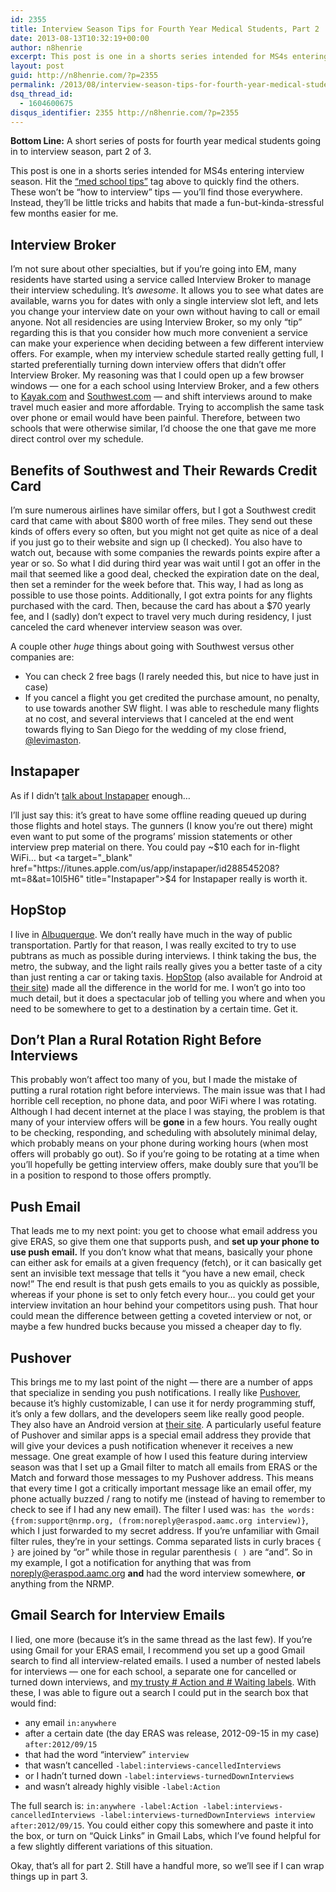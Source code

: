 ```yaml
---
id: 2355
title: Interview Season Tips for Fourth Year Medical Students, Part 2
date: 2013-08-13T10:32:19+00:00
author: n8henrie
excerpt: This post is one in a shorts series intended for MS4s entering interview season.
layout: post
guid: http://n8henrie.com/?p=2355
permalink: /2013/08/interview-season-tips-for-fourth-year-medical-students-part-2/
dsq_thread_id:
  - 1604600675
disqus_identifier: 2355 http://n8henrie.com/?p=2355
---
```

**Bottom Line:** A short series of posts for fourth year medical students going in to interview season, part 2 of 3. <!--more-->

This post is one in a shorts series intended for MS4s entering interview season. Hit the [“med school tips”](http://n8henrie.com/tag/med-school-tips/) tag above to quickly find the others. These won’t be “how to interview” tips — you’ll find those everywhere. Instead, they’ll be little tricks and habits that made a fun-but-kinda-stressful few months easier for me.

## Interview Broker

I’m not sure about other specialties, but if you’re going into EM, many residents have started using a service called Interview Broker to manage their interview scheduling. It’s _awesome_. It allows you to see what dates are available, warns you for dates with only a single interview slot left, and lets you change your interview date on your own without having to call or email anyone. Not all residencies are using Interview Broker, so my only “tip” regarding this is that you consider how much more convenient a service can make your experience when deciding between a few different interview offers. For example, when my interview schedule started really getting full, I started preferentially turning down interview offers that didn’t offer Interview Broker. My reasoning was that I could open up a few browser windows — one for a each school using Interview Broker, and a few others to <a target="_blank" href="http://www.kayak.com/" title="KAYAK - Cheap Flights, Hotels, Airline Tickets, Cheap Tickets ...">Kayak.com</a> and <a target="_blank" href="http://www.southwest.com/" title="Southwest Airlines | Book Flights, Airline Tickets, Airfare">Southwest.com</a> — and shift interviews around to make travel much easier and more affordable. Trying to accomplish the same task over phone or email would have been painful. Therefore, between two schools that were otherwise similar, I’d choose the one that gave me more direct control over my schedule.

## Benefits of Southwest and Their Rewards Credit Card

I’m sure numerous airlines have similar offers, but I got a Southwest credit card that came with about $800 worth of free miles. They send out these kinds of offers every so often, but you might not get quite as nice of a deal if you just go to their website and sign up (I checked). You also have to watch out, because with some companies the rewards points expire after a year or so. So what I did during third year was wait until I got an offer in the mail that seemed like a good deal, checked the expiration date on the deal, then set a reminder for the week before that. This way, I had as long as possible to use those points. Additionally, I got extra points for any flights purchased with the card. Then, because the card has about a $70 yearly fee, and I (sadly) don’t expect to travel very much during residency, I just canceled the card whenever interview season was over.

A couple other _huge_ things about going with Southwest versus other companies are:

  * You can check 2 free bags (I rarely needed this, but nice to have just in case)
  * If you cancel a flight you get credited the purchase amount, no penalty, to use towards another SW flight. I was able to reschedule many flights at no cost, and several interviews that I canceled at the end went towards flying to San Diego for the wedding of my close friend, <a target="_blank" href="https://twitter.com/levimaston">@levimaston</a>.

## Instapaper

As if I didn’t [talk about Instapaper](http://n8henrie.com/tag/instapaper/ "Instapaper - First") enough…

I’ll just say this: it’s great to have some offline reading queued up during those flights and hotel stays. The gunners (I know you’re out there) might even want to put some of the programs’ mission statements or other interview prep material on there. You could pay ~$10 each for in-flight WiFi… but <a target="_blank" href="https://itunes.apple.com/us/app/instapaper/id288545208?mt=8&at=10l5H6" title="Instapaper">$4 for Instapaper really is worth it</a>.

## HopStop

I live in <a target="_blank" href="http://en.wikipedia.org/wiki/Albuquerque" title="Albuquerque">Albuquerque</a>. We don’t really have much in the way of public transportation. Partly for that reason, I was really excited to try to use pubtrans as much as possible during interviews. I think taking the bus, the metro, the subway, and the light rails really gives you a better taste of a city than just renting a car or taking taxis. <a target="_blank" href="https://itunes.apple.com/us/app/hopstop-transit-directions/id495230948?mt=8&at=10l5H6" title="HopStop Transit Directions for iPad">HopStop</a> (also available for Android at <a target="_blank" href="http://www.hopstop.com/" title="HopStop: Local Transit Directions | Subway, Train, Bus, Ferry, Bike ..." class="broken_link">their site</a>) made all the difference in the world for me. I won’t go into too much detail, but it does a spectacular job of telling you where and when you need to be somewhere to get to a destination by a certain time. Get it.

## Don’t Plan a Rural Rotation Right Before Interviews

This probably won’t affect too many of you, but I made the mistake of putting a rural rotation right before interviews. The main issue was that I had horrible cell reception, no phone data, and poor WiFi where I was rotating. Although I had decent internet at the place I was staying, the problem is that many of your interview offers will be **gone** in a few hours. You really ought to be checking, responding, and scheduling with absolutely minimal delay, which probably means on your phone during working hours (when most offers will probably go out). So if you’re going to be rotating at a time when you’ll hopefully be getting interview offers, make doubly sure that you’ll be in a position to respond to those offers promptly.

## Push Email

That leads me to my next point: you get to choose what email address you give ERAS, so give them one that supports push, and **set up your phone to use push email.** If you don’t know what that means, basically your phone can either ask for emails at a given frequency (fetch), or it can basically get sent an invisible text message that tells it “you have a new email, check now!” The end result is that push gets emails to you as quickly as possible, whereas if your phone is set to only fetch every hour… you could get your interview invitation an hour behind your competitors using push. That hour could mean the difference between getting a coveted interview or not, or maybe a few hundred bucks because you missed a cheaper day to fly.

## Pushover

This brings me to my last point of the night — there are a number of apps that specialize in sending you push notifications. I really like <a target="_blank" href="https://itunes.apple.com/us/app/pushover-notifications/id506088175?mt=8&at=10l5H6" title="Pushover Notifications">Pushover</a>, because it’s highly customizable, I can use it for nerdy programming stuff, it’s only a few dollars, and the developers seem like really good people. They also have an Android version at <a target="_blank" href="http://pushover.net">their site</a>. A particularly useful feature of Pushover and similar apps is a special email address they provide that will give your devices a push notification whenever it receives a new message. One great example of how I used this feature during interview season was that I set up a Gmail filter to match all emails from ERAS or the Match and forward those messages to my Pushover address. This means that every time I got a critically important message like an email offer, my phone actually buzzed / rang to notify me (instead of having to remember to check to see if I had any new email). The filter I used was: `has the words: {from:support@nrmp.org, (from:noreply@eraspod.aamc.org interview)}`, which I just forwarded to my secret address. If you’re unfamiliar with Gmail filter rules, they’re in your settings. Comma separated lists in curly braces `{ }` are joined by “or” while those in regular parenthesis `( )` are “and”. So in my example, I got a notification for anything that was from noreply@eraspod.aamc.org **and** had the word interview somewhere, **or** anything from the NRMP.

## Gmail Search for Interview Emails

I lied, one more (because it’s in the same thread as the last few). If you’re using Gmail for your ERAS email, I recommend you set up a good Gmail search to find all interview-related emails. I used a number of nested labels for interviews — one for each school, a separate one for cancelled or turned down interviews, and [my trusty # Action and # Waiting labels](http://n8henrie.com/2013/07/floating-gmail-labels-on-ios/). With these, I was able to figure out a search I could put in the search box that would find:

  * any email `in:anywhere`
  * after a certain date (the day ERAS was release, 2012-09-15 in my case) `after:2012/09/15`
  * that had the word “interview” `interview`
  * that wasn’t cancelled `-label:interviews-cancelledInterviews`
  * or I hadn’t turned down `-label:interviews-turnedDownInterviews`
  * and wasn’t already highly visible `-label:Action`

The full search is: `in:anywhere -label:Action -label:interviews-cancelledInterviews -label:interviews-turnedDownInterviews interview after:2012/09/15`. You could either copy this somewhere and paste it into the box, or turn on “Quick Links” in Gmail Labs, which I’ve found helpful for a few slightly different variations of this situation.

Okay, that’s all for part 2. Still have a handful more, so we’ll see if I can wrap things up in part 3.
